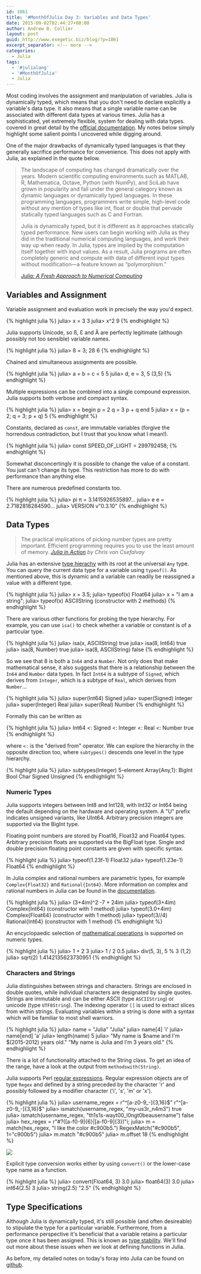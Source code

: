 ```yaml
---
id: 1861
title: '#MonthOfJulia Day 3: Variables and Data Types'
date: 2015-09-02T02:44:27+00:00
author: Andrew B. Collier
layout: post
guid: http://www.exegetic.biz/blog/?p=1861
excerpt_separator: <!-- more -->
categories:
  - Julia
tags:
  - '#julialang'
  - '#MonthOfJulia'
  - Julia
---
```


<!-- more -->

Most coding involves the assignment and manipulation of variables. Julia is dynamically typed, which means that you don't need to declare explicitly a variable's data type. It also means that a single variable name can be associated with different data types at various times. Julia has a sophisticated, yet extremely flexible, system for dealing with data types. covered in great detail by the [official documentation](http://julia.readthedocs.org/en/latest/manual/types/). My notes below simply highlight some salient points I uncovered while digging around.

One of the major drawbacks of dynamically typed languages is that they generally sacrifice performance for convenience. This does not apply with Julia, as explained in the quote below.

<blockquote>
The landscape of computing has changed dramatically over the years. Modern scientific computing environments such as MATLAB, R, Mathematica, Octave, Python (with NumPy), and SciLab have grown in popularity and fall under the general category known as dynamic languages or dynamically typed languages. In these programming languages, programmers write simple, high-level code without any mention of types like int, float or double that pervade statically typed languages such as C and Fortran.

Julia is dynamically typed, but it is different as it approaches statically typed performance. New users can begin working with Julia as they did in the traditional numerical computing languages, and work their way up when ready. In Julia, types are implied by the computation itself together with input values. As a result, Julia programs are often completely generic and compute with data of different input types without modification—a feature known as “polymorphism.”

<cite><a href="http://arxiv.org/abs/1411.1607">Julia: A Fresh Approach to Numerical Computing</a></cite>
</blockquote>

## Variables and Assignment

Variable assignment and evaluation work in precisely the way you'd expect.

{% highlight julia %}
julia> x = 3
3
julia> x^2
9
{% endhighlight %}

Julia supports Unicode, so ß, Ɛ and Ȁ are perfectly legitimate (although possibly not too sensible) variable names.

{% highlight julia %}
julia> ß = 3; 2ß
6
{% endhighlight %}

Chained and simultaneous assignments are possible.

{% highlight julia %}
julia> a = b = c = 5
5
julia> d, e = 3, 5
(3,5)
{% endhighlight %}

Multiple expressions can be combined into a single compound expression. Julia supports both verbose and compact syntax.

{% highlight julia %}
julia> x = begin
         p = 2
         q = 3
         p + q
       end
5
julia> x = (p = 2; q = 3; p + q)
5
{% endhighlight %}

Constants, declared as `const`, are immutable variables (forgive the horrendous contradiction, but I trust that you know what I mean!).

{% highlight julia %}
julia> const SPEED_OF_LIGHT = 299792458;
{% endhighlight %}

Somewhat disconcertingly it is possible to change the value of a constant. You just can't change its type. This restriction has more to do with performance than anything else.

There are numerous predefined constants too.

{% highlight julia %}
julia> pi
π = 3.1415926535897...
julia> e
e = 2.7182818284590...
julia> VERSION
v"0.3.10"
{% endhighlight %}

## Data Types

<blockquote>
The practical implications of picking number types are pretty important. Efficient programming requires you to use the least amount of memory.
<cite><a href="https://manning.com/books/julia-in-action">Julia in Action</a> by Chris von Csefalvay</cite> 
</blockquote>

Julia has an extensive [type hierachy](http://sidekick.windforwings.com/2013/03/print-julia-type-tree-with-juliatypesjl.html) with its root at the universal `Any` type. You can query the current data type for a variable using `typeof()`. As mentioned above, this is dynamic and a variable can readily be reassigned a value with a different type.

{% highlight julia %}
julia> x = 3.5;
julia> typeof(x)
Float64
julia> x = "I am a string";
julia> typeof(x)
ASCIIString (constructor with 2 methods)
{% endhighlight %}

There are various other functions for probing the type hierarchy. For example, you can use `isa()` to check whether a variable or constant is of a particular type.

{% highlight julia %}
julia> isa(x, ASCIIString)
true
julia> isa(8, Int64)
true
julia> isa(8, Number)
true
julia> isa(8, ASCIIString)
false
{% endhighlight %}

So we see that 8 is both a `In64` and a `Number`. Not only does that make mathematical sense, it also suggests that there is a relationship between the `In64` and `Number` data types. In fact `Int64` is a subtype of `Signed`, which derives from `Integer`, which is a subtype of `Real`, which derives from `Number`...

{% highlight julia %}
julia> super(Int64)
Signed
julia> super(Signed)
Integer
julia> super(Integer)
Real
julia> super(Real)
Number
{% endhighlight %}

Formally this can be written as

{% highlight julia %} 
julia> Int64 <: Signed <: Integer <: Real <: Number
true
{% endhighlight %}

where `<:` is the "derived from" operator. We can explore the hierarchy in the opposite direction too, where `subtypes()` descends one level in the type hierarchy.

{% highlight julia %}
julia> subtypes(Integer)
5-element Array{Any,1}:
 BigInt
 Bool
 Char
 Signed
 Unsigned
{% endhighlight %}

### Numeric Types

Julia supports integers between Int8 and Int128, with Int32 or Int64 being the default depending on the hardware and operating system. A "U" prefix indicates unsigned variants, like UInt64. Arbitrary precision integers are supported via the BigInt type.

Floating point numbers are stored by Float16, Float32 and Float64 types. Arbitrary precision floats are supported via the BigFloat type. Single and double precision floating point constants are given with specific syntax.

{% highlight julia %}
julia> typeof(1.23f-1)
Float32
julia> typeof(1.23e-1)
Float64
{% endhighlight %}

In Julia complex and rational numbers are parametric types, for example `Complex{Float32}` and `Rational{Int64}`. More information on complex and rational numbers in Julia can be found in the [documentation](http://julia.readthedocs.org/en/latest/manual/complex-and-rational-numbers/).

{% highlight julia %}
julia> (3+4im)^2
-7 + 24im
julia> typeof(3+4im)
Complex{Int64} (constructor with 1 method)
julia> typeof(3.0+4im)
Complex{Float64} (constructor with 1 method)
julia> typeof(3//4)
Rational{Int64} (constructor with 1 method)
{% endhighlight %}

An encyclopaedic selection of [mathematical operations](http://docs.julialang.org/en/stable/manual/mathematical-operations/) is supported on numeric types.

{% highlight julia %}
julia> 1 + 2
3
julia> 1 / 2
0.5
julia> div(5, 3), 5 % 3
(1,2)
julia> sqrt(2)
1.4142135623730951
{% endhighlight %}

### Characters and Strings

Julia distinguishes between strings and characters. Strings are enclosed in double quotes, while individual characters are designated by single quotes. Strings are immutable and can be either ASCII (type `ASCIIString`) or unicode (type `UTF8String`). The indexing operator `[]` is used to extract slices from within strings. Evaluating variables within a string is done with a syntax which will be familiar to most shell warriors.

{% highlight julia %}
julia> name = "Julia"
"Julia"
julia> name[4]
'i'
julia> name[end]
'a'
julia> length(name)
5
julia> "My name is $name and I'm $(2015-2012) years old."
"My name is Julia and I'm 3 years old."
{% endhighlight %}

There is a lot of functionality attached to the String class. To get an idea of the range, have a look at the output from `methodswith(String)`.

Julia supports Perl [regular expressions](http://www.regular-expressions.info/reference.html). Regular expression objects are of type `Regex` and defined by a string preceded by the character 'r' and possibly followed by a modifier character ('i', 's', 'm' or 'x').

{% highlight julia %}
julia> username_regex = r"^[a-z0-9_-]{3,16}$"
r"^[a-z0-9_-]{3,16}$"
julia> ismatch(username_regex, "my-us3r_n4m3")
true
julia> ismatch(username_regex, "th1s1s-wayt00_l0ngt0beausername")
false
julia> hex_regex = r"#?([a-f0-9]{6}|[a-f0-9]{3})"i;
julia> m = match(hex_regex, "I like the color #c900b5.")
RegexMatch("#c900b5", 1="c900b5")
julia> m.match
"#c900b5"
julia> m.offset
18
{% endhighlight %}

[<img src="{{ site.baseurl }}/static/img/2015/09/consecutive_vowels.png">](http://imgs.xkcd.com/comics/consecutive_vowels.png)

Explicit type conversion works either by using `convert()` or the lower-case type name as a function.

{% highlight julia %}
julia> convert(Float64, 3)
3.0
julia> float64(3)
3.0
julia> int64(2.5)
3
julia> string(2.5)
"2.5"
{% endhighlight %}

## Type Specifications

Although Julia is dynamically typed, it's still possible (and often desireable) to stipulate the type for a particular variable. Furthermore, from a performance perspective it's beneficial that a variable retains a particular type once it has been assigned. This is known as [type stability](http://www.johnmyleswhite.com/notebook/2013/12/06/writing-type-stable-code-in-julia/). We'll find out more about these issues when we look at defining functions in Julia.

As before, my detailed notes on today's foray into Julia can be found on [github](https://github.com/DataWookie/MonthOfJulia).

